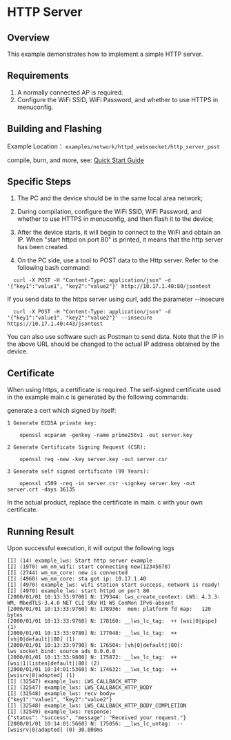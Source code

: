 # HTTP Server

## Overview
This example demonstrates how to implement a simple HTTP server.

## Requirements
1. A normally connected AP is required.
2. Configure the WiFi SSID, WiFi Password, and whether to use HTTPS in menuconfig.

## Building and Flashing

Example Location： `examples/network/httpd_websoecket/http_server_post`

compile, burn, and more, see: [Quick Start Guide](https://doc.winnermicro.net/w800/en/latest/get_started/index.html)

## Specific Steps

1. The PC and the device should be in the same local area network;

2. During compilation, configure the WiFi SSID, WiFi Password, and whether to use HTTPS in menuconfig, and then flash it to the device;

3. After the device starts, it will begin to connect to the WiFi and obtain an IP. When "start httpd on port 80" is printed, it means that the http server has been created.

4. On the PC side, use a tool to POST data to the Http server. Refer to the following bash command:

  ```
    curl -X POST -H "Content-Type: application/json" -d '{"key1":"value1", "key2":"value2"}' http://10.17.1.40:80/jsontest
  ```

  If you send data to the https server using curl, add the parameter --insecure

  ```
    curl -X POST -H "Content-Type: application/json" -d '{"key1":"value1", "key2":"value2"}' --insecure https://10.17.1.40:443/jsontest
  ```

You can also use software such as Postman to send data. Note that the IP in the above URL should be changed to the actual IP address obtained by the device.

## Certificate

When using https, a certificate is required. The self-signed certificate used in the example main.c is generated by the following commands:

  generate a cert which signed by itself:

    1 Generate ECDSA private key:

        openssl ecparam -genkey -name prime256v1 -out server.key

    2 Generate Certificate Signing Request (CSR):

        openssl req -new -key server.key -out server.csr

    3 Generate self signed certificate (99 Years):

        openssl x509 -req -in server.csr -signkey server.key -out server.crt -days 36135

  In the actual product, replace the certificate in main. c with your own certificate.

## Running Result

Upon successful execution, it will output the following logs

```
[I] (14) example_lws: Start http server example
[I] (1970) wm_nm_wifi: start connecting new(12345678)
[I] (2744) wm_nm_core: new is connected
[I] (4960) wm_nm_core: sta got ip: 10.17.1.40
[I] (4970) example_lws: wifi station start success, network is ready!
[I] (4970) example_lws: start httpd on port 80
[2000/01/01 10:13:33:9700] N: 179344: lws_create_context: LWS: 4.3.3-WM, MbedTLS-3.4.0 NET CLI SRV H1 WS ConMon IPv6-absent
[2000/01/01 10:13:33:9760] N: 178936:  mem: platform fd map:   120 bytes
[2000/01/01 10:13:33:9760] N: 178160: __lws_lc_tag:  ++ [wsi|0|pipe] (1)
[2000/01/01 10:13:33:9780] N: 177048: __lws_lc_tag:  ++ [vh|0|default||80] (1)
[2000/01/01 10:13:33:9790] N: 176504: [vh|0|default||80]: lws_socket_bind: source ads 0.0.0.0
[2000/01/01 10:13:33:9800] N: 175872: __lws_lc_tag:  ++ [wsi|1|listen|default||80] (2)
[2000/01/01 10:14:01:5360] N: 174632: __lws_lc_tag:  ++ [wsisrv|0|adopted] (1)
[I] (32547) example_lws: LWS_CALLBACK_HTTP
[I] (32547) example_lws: LWS_CALLBACK_HTTP_BODY
[I] (32548) example_lws: recv body=
{"key1":"value1", "key2":"value2"}
[I] (32548) example_lws: LWS_CALLBACK_HTTP_BODY_COMPLETION
[I] (32549) example_lws: response:
{"status": "success", "message": "Received your request."}
[2000/01/01 10:14:01:5660] N: 175056: __lws_lc_untag:  -- [wsisrv|0|adopted] (0) 30.000ms
```
